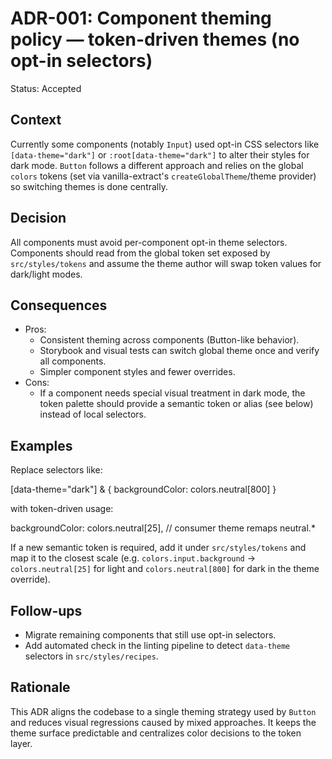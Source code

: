 # ADR-001: Component theming policy — token-driven themes (no opt-in selectors)

Status: Accepted

Context
-------
Currently some components (notably `Input`) used opt-in CSS selectors like
`[data-theme="dark"]` or `:root[data-theme="dark"]` to alter their
styles for dark mode. `Button` follows a different approach and relies on the
global `colors` tokens (set via vanilla-extract's `createGlobalTheme`/theme
provider) so switching themes is done centrally.

Decision
--------
All components must avoid per-component opt-in theme selectors. Components
should read from the global token set exposed by `src/styles/tokens` and
assume the theme author will swap token values for dark/light modes.

Consequences
------------
- Pros:
  - Consistent theming across components (Button-like behavior).
  - Storybook and visual tests can switch global theme once and verify all
    components.
  - Simpler component styles and fewer overrides.
- Cons:
  - If a component needs special visual treatment in dark mode, the token
    palette should provide a semantic token or alias (see below) instead of
    local selectors.

Examples
--------
Replace selectors like:

  [data-theme="dark"] & { backgroundColor: colors.neutral[800] }

with token-driven usage:

  backgroundColor: colors.neutral[25], // consumer theme remaps neutral.*

If a new semantic token is required, add it under `src/styles/tokens` and map
it to the closest scale (e.g. `colors.input.background` -> `colors.neutral[25]`
for light and `colors.neutral[800]` for dark in the theme override).

Follow-ups
----------
- Migrate remaining components that still use opt-in selectors.
- Add automated check in the linting pipeline to detect `data-theme` selectors
  in `src/styles/recipes`.

Rationale
---------
This ADR aligns the codebase to a single theming strategy used by `Button` and
reduces visual regressions caused by mixed approaches. It keeps the theme
surface predictable and centralizes color decisions to the token layer.
